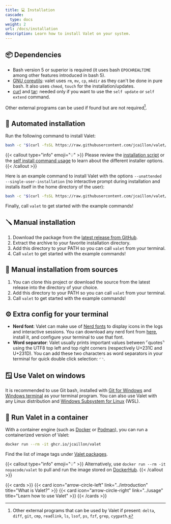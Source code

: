```yaml
---
title: 💻 Installation
cascade:
  type: docs
weight: 2
url: /docs/installation
description: Learn how to install Valet on your system.
---
```


## 📦 Dependencies

- Bash version 5 or superior is required (it uses bash `EPOCHREALTIME` among other features introduced in bash 5).
- [GNU coreutils][gnu-core-utils]: valet uses `rm`, `mv`, `cp`, `mkdir` as they can't be done in pure bash. It also uses `chmod`, `touch` for the installation/updates.
- [curl][curl] and [tar][tar]: needed only if you want to use the `self update` or `self extend` command.
  
Other external programs can be used if found but are not required[^exhaustive-programs-list].



## 🚚 Automated installation

Run the following command to install Valet:

```bash
bash -c "$(curl -fsSL https://raw.githubusercontent.com/jcaillon/valet/latest/commands.d/self-install.sh)"
```

{{< callout type="info" emoji="💡" >}}
Please review the [installation script](https://github.com/jcaillon/valet/blob/latest/commands.d/self-install.sh) or the [self install command usage](https://github.com/jcaillon/valet/blob/latest/tests.d/self-update/results.approved.md) to learn about the different installer options.
{{< /callout >}}

Here is an example command to install Valet with the options `--unattended --single-user-installation` (no interactive prompt during installation and installs itself in the home directory of the user):

```bash
bash -c "$(curl -fsSL https://raw.githubusercontent.com/jcaillon/valet/latest/commands.d/self-install.sh)" -s --unattended --single-user-installation
```

Finally, call `valet` to get started with the example commands!

## 🪛 Manual installation

1. Download the package from the [latest release from GitHub][latest-release].
2. Extract the archive to your favorite installation directory.
3. Add this directory to your PATH so you can call `valet` from your terminal.
4. Call `valet` to get started with the example commands!

## 🔨 Manual installation from sources

1. You can clone this project or download the source from the latest release into the directory of your choice.
2. Add this directory to your PATH so you can call `valet` from your terminal.
3. Call `valet` to get started with the example commands!

## ⚙️ Extra config for your terminal

- **Nerd font**: Valet can make use of [Nerd fonts][nerdFontsLink] to display icons in the logs and interactive sessions. You can download any nerd font from [here][nerdFontsLink], install it, and configure your terminal to use that font.
- **Word separator**: Valet usually prints important values between ⌜quotes⌝ using the UTF8 top left and top right corners (respectively U+231C and U+231D). You can add these two characters as word separators in your terminal for quick double click selection: `⌜⌝`.

## 🪟 Use Valet on windows

It is recommended to use Git bash, installed with [Git for Windows][git-for-windows-link] and [Windows terminal][windows-terminal-link] as your terminal program. You can also use Valet with any Linux distribution and [Windows Subsystem for Linux][wsl-installation-link] (WSL).

## 🐋 Run Valet in a container

With a container engine (such as [Docker][docker] or [Podman][podman]), you can run a containerized version of Valet:

```bash
docker run --rm -it ghcr.io/jcaillon/valet
```

Find the list of image tags under [Valet packages][valetImageTagsLink].

{{< callout type="info" emoji="💡" >}}
Alternatively, use `docker run --rm -it noyacode/valet` to pull and run the image stored on [DockerHub](https://hub.docker.com).
{{< /callout >}}

{{< cards >}}
  {{< card icon="arrow-circle-left" link="../introduction" title="What is Valet?" >}}
  {{< card icon="arrow-circle-right" link="../usage" title="Learn how to use Valet" >}}
{{< /cards >}}

[curl]: https://curl.se/
[tar]: https://www.gnu.org/software/tar/
[latest-release]: https://github.com/jcaillon/valet/releases/latest
[gnu-core-utils]: https://www.gnu.org/software/coreutils/
[git-for-windows-link]: https://gitforwindows.org/
[wsl-installation-link]: https://learn.microsoft.com/en-us/windows/wsl/install
[windows-terminal-link]: https://github.com/microsoft/terminal
[docker]: https://www.docker.com/
[podman]: https://podman.io/
[valetImageTagsLink]: https://github.com/jcaillon/valet/pkgs/container/valet
[nerdFontsLink]: https://www.nerdfonts.com/font-downloads
[^exhaustive-programs-list]: Other external programs that can be used by Valet if present: `delta`, `diff`, `git`, `cmp`, `readlink`, `ls`, `lsof`, `ps`, `fzf`, `grep`, `cygpath`.
